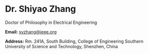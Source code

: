 # Dr. Shiyao Zhang

Doctor of Philosophy in Electrical Engineering

**Email:**    <syzhang@ieee.org>

**Address:**  Rm. 241A, South Building, College of Engineering
Southern University of Science and Technology, Shenzhen, China
